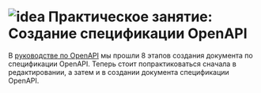 # ![idea](https://github.com/Starkovden/Documenting_APIs/blob/master/1.%20Introduction%20to%20REST%20APIs/pics/1.jpg?raw=true) Практическое занятие: Создание спецификации OpenAPI

В [руководстве по OpenAPI](https://github.com/Starkovden/Documenting_APIs/blob/master/4.%20OpenAPI%20specification%20and%20Swagger/4.4.%20OpenAPI%20tutorial%20overview.md) мы прошли 8 этапов создания документа по спецификации OpenAPI. Теперь стоит попрактиковаться сначала в редактировании, а затем и в создании документа спецификации OpenAPI.
